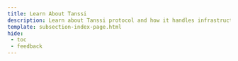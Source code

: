 ```yaml
---
title: Learn About Tanssi
description: Learn about Tanssi protocol and how it handles infrastructure complexities, making it easy for new appchains to be deployed in the Polkadot Web3 ecosystem.
template: subsection-index-page.html
hide: 
 - toc
 - feedback
---
```

